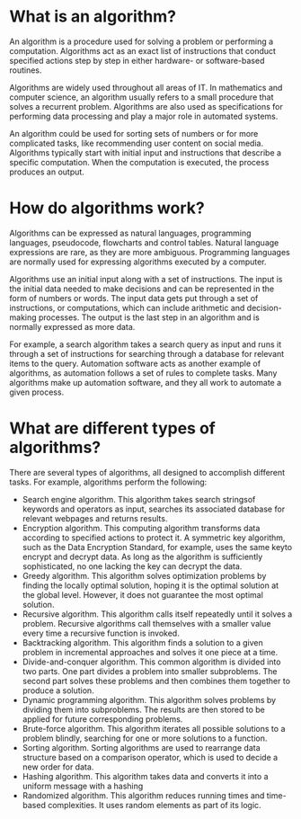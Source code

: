 # What is an algorithm?
An algorithm is a procedure used for solving a problem or performing a computation. Algorithms act as an exact list of instructions that conduct specified actions step by step in either hardware- or software-based routines.

Algorithms are widely used throughout all areas of IT. In mathematics and computer science, an algorithm usually refers to a small procedure that solves a recurrent problem. Algorithms are also used as specifications for performing data processing and play a major role in automated systems.

An algorithm could be used for sorting sets of numbers or for more complicated tasks, like recommending user content on social media. Algorithms typically start with initial input and instructions that describe a specific computation. When the computation is executed, the process produces an output.

# How do algorithms work?
Algorithms can be expressed as natural languages, programming languages, pseudocode, flowcharts and control tables. Natural language expressions are rare, as they are more ambiguous. Programming languages are normally used for expressing algorithms executed by a computer.

Algorithms use an initial input along with a set of instructions. The input is the initial data needed to make decisions and can be represented in the form of numbers or words. The input data gets put through a set of instructions, or computations, which can include arithmetic and decision-making processes. The output is the last step in an algorithm and is normally expressed as more data.

For example, a search algorithm takes a search query as input and runs it through a set of instructions for searching through a database for relevant items to the query. Automation software acts as another example of algorithms, as automation follows a set of rules to complete tasks. Many algorithms make up automation software, and they all work to automate a given process.

# What are different types of algorithms?
There are several types of algorithms, all designed to accomplish different tasks. For example, algorithms perform the following:

- Search engine algorithm. This algorithm takes search stringsof keywords and operators as input, searches its associated database for relevant webpages and returns results.
- Encryption algorithm. This computing algorithm transforms data according to specified actions to protect it. A symmetric key algorithm, such as the Data Encryption Standard, for example, uses the same keyto encrypt and decrypt data. As long as the algorithm is sufficiently sophisticated, no one lacking the key can decrypt the data.
- Greedy algorithm. This algorithm solves optimization problems by finding the locally optimal solution, hoping it is the optimal solution at the global level. However, it does not guarantee the most optimal solution.
- Recursive algorithm. This algorithm calls itself repeatedly until it solves a problem. Recursive algorithms call themselves with a smaller value every time a recursive function is invoked.
- Backtracking algorithm. This algorithm finds a solution to a given problem in incremental approaches and solves it one piece at a time.
- Divide-and-conquer algorithm. This common algorithm is divided into two parts. One part divides a problem into smaller subproblems. The second part solves these problems and then combines them together to produce a solution.
- Dynamic programming algorithm. This algorithm solves problems by dividing them into subproblems. The results are then stored to be applied for future corresponding problems.
- Brute-force algorithm. This algorithm iterates all possible solutions to a problem blindly, searching for one or more solutions to a function.
- Sorting algorithm. Sorting algorithms are used to rearrange data structure based on a comparison operator, which is used to decide a new order for data.
- Hashing algorithm. This algorithm takes data and converts it into a uniform message with a hashing
- Randomized algorithm. This algorithm reduces running times and time-based complexities. It uses random elements as part of its logic.
